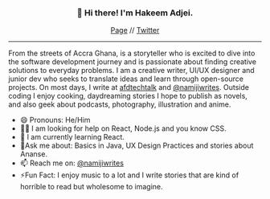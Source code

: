 <h3 align="center">👋 Hi there! I'm Hakeem Adjei. </h3>
<p align="center">
 <a href="https://namiji.disha.page"> Page</a> //
  <a href="https://twitter.com/namijiwrites">Twitter</a>
 </p>
 
---
 From the streets of Accra Ghana, is a storyteller who is excited to dive into the software development journey and is passionate about finding creative solutions to everyday problems. 
 I am a creative writer, UI/UX designer and junior dev who seeks to translate ideas and learn through open-source projects. 
 On most days, I write at [afdtechtalk](afd-techtalk.com) and [@namijiwrites](https://medium.com/@namijiwrites).
 Outside coding I enjoy cooking, daydreaming stories I hope to publish as novels, and also geek about podcasts, photography, illustration and anime. 

- 😄 Pronouns: He/Him
- 🙏🏾 I am looking for help on React, Node.js and you know CSS.
- 🧐 I am currently learning React.
- 💬Ask me about: Basics in Java, UX Design Practices and stories about Ananse.
- 📫 Reach me on: [@namijiwrites](https://twitter.com/namijiwrites)
- ⚡Fun Fact: I enjoy music to a lot and I write stories that are kind of horrible to read but wholesome to imagine.

